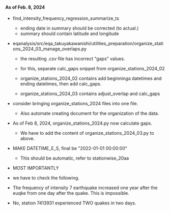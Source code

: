 #### As of Feb. 8, 2024
* find_intensity_frequency_regression_summarize_ts
  * ending date in summary should be corrected (to actual.)
  * summary should contain latitude and longitude


* eqanalysis/src/eqa_takuyakawanishi/utilities_preparation/organize_stations_2024_03_manage_overlaps.py
  * the resulting .csv file has incorrect "gaps" values.
  
  * for this, separate calc_gaps snippet from organize_stations_2024_02
  * organize_stations_2024_02 contains add beginninga datetimes and ending datetimes, then add calc_gaps.
  * organize_stations_2024_03 contains adjust_overlap and calc_gaps

* consider bringing organize_stations_2024 files into one file.
  * Also automate creating document for the organization of the data.


* As of Feb 8, 2024, organize_stations_2024.py now calculate gaps.
  * We have to add the content of organize_stations_2024_03.py to above.

* MAKE DATETIME_E_S, final be "2022-01-01 00:00:00"
  * This should be automatic, refer to stationwise_20aa 

* MOST IMPORTANTLY
* we have to check the following.
* The frequency of intensity 7 earthquake increased one year after the euqke from one day after the quake. This is impossible.
* No, station 7413931 experienced TWO quakes in two days.


  